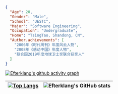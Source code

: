 ```json
{
  "Age": 20,
  "Gender": "Male",
  "School": "UESTC",
  "Major": "Software Engineering",
  "Occupation": "Undergraduate",
  "Home": "TsingTao, Shandong, CN",
  "Author.achievements": [
    "2006年《时代周刊》年度风云人物",
    "2008年《感动中国》年度人物",
    "联合国2019年度地球卫士奖联合获奖人"
  ]
}
```


[![Efterklang's github activity graph](https://github-readme-activity-graph.vercel.app/graph?username=Efterklang&theme=tokyo-night)](https://github.com/ashutosh00710/github-readme-activity-graph)


| [![Top Langs](https://github-readme-stats.vercel.app/api/top-langs/?username=Efterklang&layout=compact)](https://github.com/anuraghazra/github-readme-stats) | ![Efterklang's GitHub stats](https://github-readme-stats.vercel.app/api?username=Efterklang&show_icons=true&theme=tokyonight) |
| --- | --- |


